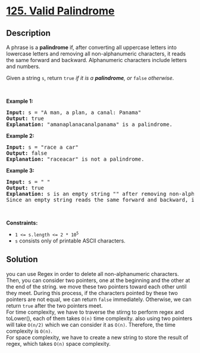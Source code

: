 # [125. Valid Palindrome](https://leetcode.com/problems/valid-palindrome)

## Description

<p>A phrase is a <strong>palindrome</strong> if, after converting all uppercase letters into lowercase letters and removing all non-alphanumeric characters, it reads the same forward and backward. Alphanumeric characters include letters and numbers.</p>

<p>Given a string <code>s</code>, return <code>true</code><em> if it is a <strong>palindrome</strong>, or </em><code>false</code><em> otherwise</em>.</p>

<p>&nbsp;</p>
<p><strong class="example">Example 1:</strong></p>

<pre>
<strong>Input:</strong> s = &quot;A man, a plan, a canal: Panama&quot;
<strong>Output:</strong> true
<strong>Explanation:</strong> &quot;amanaplanacanalpanama&quot; is a palindrome.
</pre>

<p><strong class="example">Example 2:</strong></p>

<pre>
<strong>Input:</strong> s = &quot;race a car&quot;
<strong>Output:</strong> false
<strong>Explanation:</strong> &quot;raceacar&quot; is not a palindrome.
</pre>

<p><strong class="example">Example 3:</strong></p>

<pre>
<strong>Input:</strong> s = &quot; &quot;
<strong>Output:</strong> true
<strong>Explanation:</strong> s is an empty string &quot;&quot; after removing non-alphanumeric characters.
Since an empty string reads the same forward and backward, it is a palindrome.
</pre>

<p>&nbsp;</p>
<p><strong>Constraints:</strong></p>

<ul>
	<li><code>1 &lt;= s.length &lt;= 2 * 10<sup>5</sup></code></li>
	<li><code>s</code> consists only of printable ASCII characters.</li>
</ul>


## Solution
you can use Regex in order to delete all non-alphanumeric characters. Then, you can consider two pointers, one at the beginning and the other at the end of the string. we move these two pointers toward each other until they meet. During this process, if the characters pointed by these two pointers are not equal, we can return `false` immediately. Otherwise, we can return `true` after the two pointers meet.   
For time complexity, we have to traverse the stirng to perform regex and toLower(), each of them takes `O(n)` time complexity. also using two pointers will take `O(n/2)` which we can consider it as `O(n)`. Therefore, the time complexity is `O(n)`.   
For space complexity, we have to create a new string to store the result of regex, which takes `O(n)` space complexity.